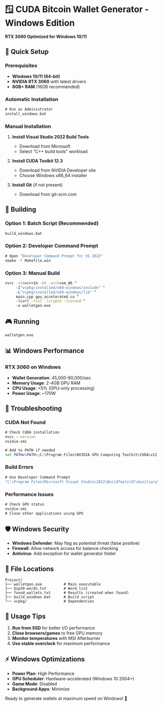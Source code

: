 
# 🪟 CUDA Bitcoin Wallet Generator - Windows Edition

**RTX 3060 Optimized for Windows 10/11**

## 🚀 Quick Setup

### Prerequisites
- **Windows 10/11 (64-bit)**
- **NVIDIA RTX 3060** with latest drivers
- **8GB+ RAM** (16GB recommended)

### Automatic Installation
```cmd
# Run as Administrator
install_windows.bat
```

### Manual Installation
1. **Install Visual Studio 2022 Build Tools**
   - Download from Microsoft
   - Select "C++ build tools" workload

2. **Install CUDA Toolkit 12.3**
   - Download from NVIDIA Developer site
   - Choose Windows x86_64 installer

3. **Install Git** (if not present)
   - Download from git-scm.com

## 🔨 Building

### Option 1: Batch Script (Recommended)
```cmd
build_windows.bat
```

### Option 2: Developer Command Prompt
```cmd
# Open "Developer Command Prompt for VS 2022"
nmake -f Makefile.win
```

### Option 3: Manual Build
```cmd
nvcc -std=c++14 -O3 -arch=sm_86 ^
     -I"vcpkg/installed/x64-windows/include" ^
     -L"vcpkg/installed/x64-windows/lib" ^
     main.cpp gpu_accelerated.cu ^
     -lcurl -lssl -lcrypto -lcurand ^
     -o walletgen.exe
```

## 🎮 Running

```cmd
walletgen.exe
```

## 📊 Windows Performance

### RTX 3060 on Windows
- **Wallet Generation**: 45,000-90,000/sec
- **Memory Usage**: 2-4GB GPU RAM
- **CPU Usage**: <5% (GPU-only processing)
- **Power Usage**: ~170W

## 🔧 Troubleshooting

### CUDA Not Found
```cmd
# Check CUDA installation
nvcc --version
nvidia-smi

# Add to PATH if needed
set PATH=%PATH%;C:\Program Files\NVIDIA GPU Computing Toolkit\CUDA\v12.3\bin
```

### Build Errors
```cmd
# Use Developer Command Prompt
"C:\Program Files\Microsoft Visual Studio\2022\BuildTools\VC\Auxiliary\Build\vcvars64.bat"
```

### Performance Issues
```cmd
# Check GPU status
nvidia-smi
# Close other applications using GPU
```

## 🛡️ Windows Security

- **Windows Defender**: May flag as potential threat (false positive)
- **Firewall**: Allow network access for balance checking
- **Antivirus**: Add exception for wallet generator folder

## 📁 File Locations

```
Project/
├── walletgen.exe          # Main executable
├── bip39-words.txt        # Word list
├── found_wallets.txt      # Results (created when found)
├── build_windows.bat      # Build script
└── vcpkg/                 # Dependencies
```

## 🎯 Usage Tips

1. **Run from SSD** for better I/O performance
2. **Close browsers/games** to free GPU memory
3. **Monitor temperatures** with MSI Afterburner
4. **Use stable overclock** for maximum performance

## ⚡ Windows Optimizations

- **Power Plan**: High Performance
- **GPU Scheduler**: Hardware-accelerated (Windows 10 2004+)
- **Game Mode**: Disabled
- **Background Apps**: Minimize

Ready to generate wallets at maximum speed on Windows! 🚀
